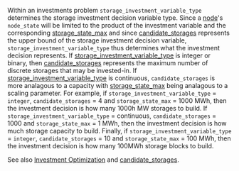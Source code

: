 Within an investments problem `storage_investment_variable_type` determines the storage investment decision variable type. Since a [node](@ref)'s `node_state` will be limited to the product of the investment variable and the corresponding [storage\_state\_max](@ref) and since [candidate\_storages](@ref) represents the upper bound of the storage investment decision variable, `storage_investment_variable_type` thus determines what the investment decision represents. If [storage\_investment\_variable\_type](@ref) is integer or binary, then [candidate\_storages](@ref) represents the maximum number of discrete storages that may be invested-in. If [storage\_investment\_variable\_type](@ref) is continuous, `candidate_storages` is more analagous to a capacity with [storage\_state\_max](@ref) being analagous to a scaling parameter. For example, if `storage_investment_variable_type` = `integer`, `candidate_storages` = 4 and `storage_state_max` = 1000 MWh, then the investment decision is how many 1000h MW storages to build. If `storage_investment_variable_type` = continuous, `candidate_storages` = 1000 and `storage_state_max` = 1 MWh, then the investment decision is how much storage capacity to build. Finally, if `storage_investment_variable_type` = `integer`, `candidate_storages` = 10 and `storage_state_max` = 100 MWh, then the investment decision is how many 100MWh storage blocks to build.

See also [Investment Optimization](@ref) and [candidate\_storages](@ref).
